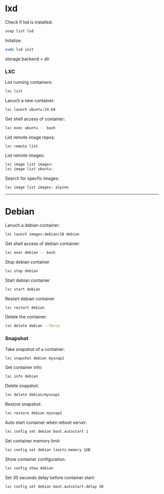 # lxd

Check if lxd is installed:
```bash
snap list lxd
```

Initalize:
```bash
sudo lxd init
```
storage backend = dir

### LXC

List running containers:
```bash
lxc list
```

Lanuch a new container:
```bash
lxc launch ubuntu:24.04
```

Get shell access of container:
```bash
lxc exec ubuntu -- bash
```

List remote image repos:
```bash
lxc remote list
```

List remote images:
```bash
lxc image list images:
lxc image list ubuntu:
```

Search for specfic images:
```bash
lxc image list images: alpine
```

---

# Debian

Lanuch a debian container:
```bash
lxc launch images:debian/10 debian
```

Get shell access of debian container:
```bash
lxc exec debian -- bash
```

Stop debian container
```bash
lxc stop debian
```

Start debian container
```bash
lxc start debian
```

Restart debian container
```bash
lxc restart debian
```

Delete the container:
```bash
lxc delete debian --force
```

### Snapshot

Take snapshot of a container:
```bash
lxc snapshot debian mysnap1
```

Get container info:
```bash
lxc info debian
```

Delete snapshot:
```bash
lxc delete debian/mysnap1
```

Restore snapshot:
```bash
lxc restore debian mysnap2
```

Auto start container when reboot server:
```bash
lxc config set debian boot.autostart 1
```

Set container memory limit:
```bash
lxc config set debian limits.memory 1GB
```

Show container configuration:
```bash
lxc config show debian
```

Set 30 seconds delay before container start:
```bash
lxc config set debian boot.autostart.delay 30
```


